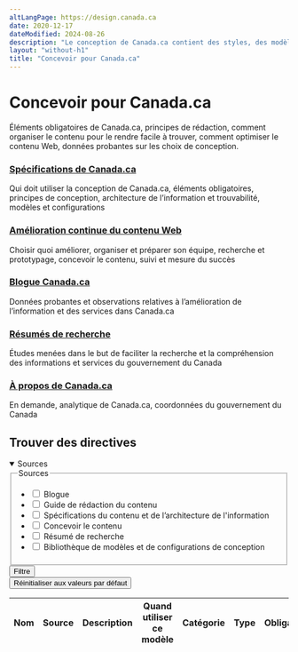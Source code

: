 ```yaml
---
altLangPage: https://design.canada.ca
date: 2020-12-17
dateModified: 2024-08-26
description: "Le conception de Canada.ca contient des styles, des modèles et des configurations réutilisables qui rendent les services numériques du gouvernement du Canada plus conviviaux, plus cohérents et plus fiables."
layout: "without-h1"
title: "Concevoir pour Canada.ca"
---
```

<h1 property="name" id="wb-cont" dir="ltr">Concevoir pour Canada.ca</h1>
<p>Éléments obligatoires de Canada.ca, principes de rédaction, comment organiser le contenu pour le rendre facile à trouver, comment optimiser le contenu Web, données probantes sur les choix de conception.</p>
<section>
  <div class="row">
    <section class="wb-eqht gc-drmt">
      <div class="col-md-4">
        <h3 class="h5"><a href="{{ site.url }}/specifications.html">Spécifications de Canada.ca</a></h3>
        <p>Qui doit utiliser la conception de Canada.ca, éléments obligatoires, principes de conception, architecture de l’information et trouvabilité, modèles et configurations</p>
      </div>
      <div class="col-md-4">
        <h3 class="h5"><a href="{{ site.url }}/amelioration-continue.html">Amélioration continue du contenu Web</a></h3>
        <p>Choisir quoi améliorer, organiser et préparer son équipe, recherche et prototypage, concevoir le contenu, suivi et mesure du succès</p>
      </div>
      <div class="col-md-4">
        <h3 class="h5"><a href="{{ site.urlblogue }}">Blogue Canada.ca</a></h3>
        <p>Données probantes et observations relatives à l’amélioration de l’information et des services dans Canada.ca</p>
      </div>
      <div class="col-md-4">
        <h3 class="h5"><a href="{{ site.url }}/resumes-recherche.html">Résumés de recherche</a></h3>
        <p>Études menées dans le but de faciliter la recherche et la compréhension des informations et services du gouvernement du Canada</p>
      </div>
      <div class="col-md-4">
        <h3 class="h5"><a href="{{ site.url }}/about/index.html">À propos de Canada.ca</a></h3>
        <p>En demande, analytique de Canada.ca, coordonnées du gouvernement du Canada</p>
      </div>
    </section>
  </div>
</section>
<section>
  <h2>Trouver des directives</h2>
  <div class="row mrgn-tp-md">
    <div class="col-md-3 small">
      <details open>
        <summary class="bg-primary text-center">Sources</summary>
        <form class="wb-tables-filter mrgn-lft-md mrgn-rght-md" data-bind-to="design">
          <div class="row">
            <div class="form-group">
              <fieldset>
                <legend class="wb-inv"><span class="field-name">Sources</span></legend>
                <ul class="list-unstyled">
                  <li class="checkbox">
                    <label for="dt_source1">
                      <input type="checkbox" id="dt_source1" name="dt_source" data-column="1" value="Blogue">
                      Blogue</label>
                  </li>
                  <li class="checkbox">
                    <label for="dt_source2">
                      <input type="checkbox" id="dt_source2" name="dt_source" data-column="1" value="Guide de rédaction du contenu">
                      Guide de rédaction du contenu</label>
                  </li>
                  <li class="checkbox">
                    <label for="dt_source3">
                      <input type="checkbox" id="dt_source3" name="dt_source" data-column="1" value="Spécifications du contenu et de l’architecture de l'information">
                      Spécifications du contenu et de l’architecture de l'information</label>
                  </li>
                  <li class="checkbox">
                    <label for="dt_source4">
                      <input type="checkbox" id="dt_source4" name="dt_source" data-column="1" value="Concevoir le contenu">
                      Concevoir le contenu</label>
                  </li>
                  <li class="checkbox">
                    <label for="dt_source5">
                      <input type="checkbox" id="dt_source5" name="dt_source" data-column="1" value="Résumé de recherche">
                      Résumé de recherche</label>
                  </li>
                  <li class="checkbox">
                    <label for="dt_source6">
                      <input type="checkbox" id="dt_source6" name="dt_source" data-column="1" value="Bibliothèque de modèles et de configurations de conception">
                      Bibliothèque de modèles et de configurations de conception</label>
                  </li>
                </ul>
              </fieldset>
            </div>
            <div class="col-md-12">
              <button type="submit" class="btn btn-primary full-width" aria-controls="dataset-filter"><span class="fas fa-filter mrgn-rght-sm"></span> Filtre</button>
            </div>
            <div class="col-md-12 mrgn-tp-md">
              <button type="reset" class="btn btn-default full-width">Réinitialiser aux valeurs par défaut</button>
            </div>
          </div>
        </form>
      </details>
    </div>
    <div class="col-md-9">
      <div class="panel panel-default">
        <div class="mrgn-tp-md mrgn-bttm-md">
          <table class="wb-tables table table-striped small mrgn-tp-lg brdr-tp" aria-live="polite" id="design" data-page-length="25" data-wb-tables="{
            &quot;bDeferRender&quot;: true,
            &quot;ajaxSource&quot;: &quot;./ajax/patterns-01-fr.json&quot;,
            &quot;order&quot;: [0, &quot;asc&quot;],
            &quot;paging&quot;: true,
            &quot;info&quot;: true,
            &quot;columns&quot;: [
            { &quot;data&quot;: &quot;NAME&quot;, &quot;className&quot;: &quot;&quot; },
            { &quot;data&quot;: &quot;SOURCE&quot;, &quot;className&quot;: &quot;&quot; },
            { &quot;data&quot;: &quot;DESCRIPTION&quot;, &quot;className&quot;: &quot;&quot;, &quot;orderable&quot;: false },
            { &quot;data&quot;: &quot;WHENTOUSE&quot;,  &quot;visible&quot;: false },
            { &quot;data&quot;: &quot;CATEGORY&quot;,  &quot;visible&quot;: false },
            { &quot;data&quot;: &quot;TYPE&quot;,  &quot;visible&quot;: false },
            { &quot;data&quot;: &quot;MANDATORY&quot;,  &quot;visible&quot;: false },
            { &quot;data&quot;: &quot;TANDP&quot;,  &quot;visible&quot;: false }
            ]
            }">
            <thead>
              <tr>
                <th class="col-md-05">Nom</th>
                <th class="col-md-02">Source</th>
                <th class="col-md-05">Description</th>
                <th>Quand utiliser ce modèle</th>
                <th>Catégorie</th>
                <th>Type</th>
                <th>Obligatoire</th>
                <th>les modèles</th>
              </tr>
            </thead>
          </table>
        </div>
      </div>
    </div>
  </div>
</section>
